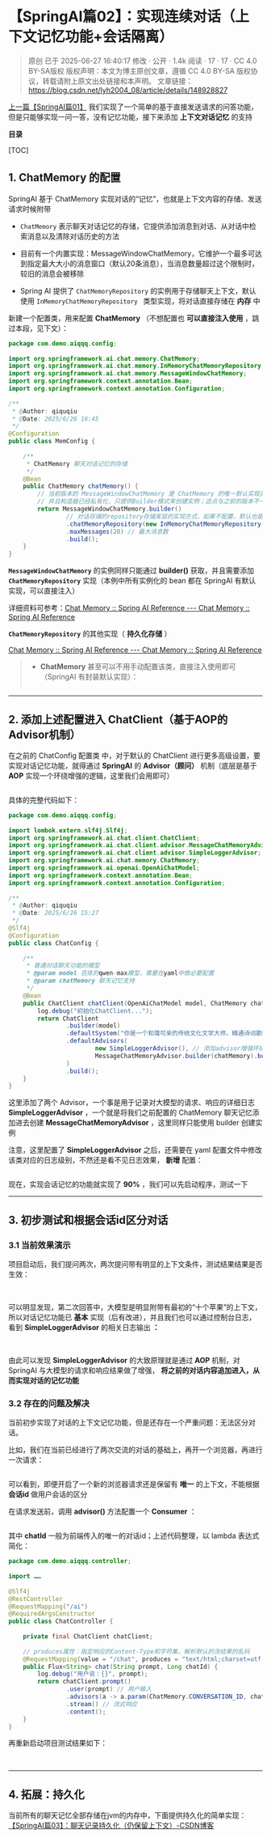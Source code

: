 # 【SpringAI篇02】：实现连续对话（上下文记忆功能+会话隔离）

> 原创 已于 2025-06-27 16:40:17 修改 · 公开 · 1.4k 阅读 · 17 · 17 · CC 4.0 BY-SA版权 版权声明：本文为博主原创文章，遵循 CC 4.0 BY-SA 版权协议，转载请附上原文出处链接和本声明。
> 文章链接：https://blog.csdn.net/lyh2004_08/article/details/148928827

 [上一篇【SpringAI篇01】](https://blog.csdn.net/lyh2004_08/article/details/148925217) 我们实现了一个简单的基于直接发送请求的问答功能，但是只能够实现一问一答，没有记忆功能，接下来添加 **上下文对话记忆** 的支持

**目录**

[TOC]



## 1. ChatMemory 的配置

SpringAI 基于 ChatMemory 实现对话的“记忆”，也就是上下文内容的存储、发送请求时候附带

> 

-  `ChatMemory` 表示聊天对话记忆的存储，它提供添加消息到对话、从对话中检索消息以及清除对话历史的方法

- 目前有一个内置实现：MessageWindowChatMemory，它维护一个最多可达到指定最大大小的消息窗口（默认20条消息），当消息数量超过这个限制时，较旧的消息会被移除

- Spring AI 提供了 `ChatMemoryRepository` 的实例用于存储聊天上下文，默认使用 `InMemoryChatMemoryRepository ` 类型实现，将对话直接存储在 **内存** 中

新建一个配置类，用来配置 **ChatMemory** （不想配置也 **可以直接注入使用** ，跳过本段，见下文）：

```java
package com.demo.aiqqq.config;
 
import org.springframework.ai.chat.memory.ChatMemory;
import org.springframework.ai.chat.memory.InMemoryChatMemoryRepository;
import org.springframework.ai.chat.memory.MessageWindowChatMemory;
import org.springframework.context.annotation.Bean;
import org.springframework.context.annotation.Configuration;
 
/**
 * @Author: qiquqiu
 * @Date: 2025/6/26 16:45
 */
@Configuration
public class MemConfig {
 
    /**
     * ChatMemory 聊天对话记忆的存储
     */
    @Bean
    public ChatMemory chatMemory() {
        // 当前版本的 MessageWindowChatMemory 是 ChatMemory 的唯一默认实现类
        // 并且构造器已经私有化，只提供Builder模式来创建实例；这点与之前的版本不一样
        return MessageWindowChatMemory.builder()
                // 对话存储的repository存储库层的实现方式，如果不配置，默认也是 Spring 提供的 InMemoryChatMemoryRepository
                .chatMemoryRepository(new InMemoryChatMemoryRepository()) // 有默认
                .maxMessages(20) // 最大消息数
                .build();
    }
}
```

**`MessageWindowChatMemory`** 的实例同样只能通过 **builder()** 获取，并且需要添加 **`ChatMemoryRepository`** 实现（本例中所有实例化的 bean 都在 SpringAI 有默认实现，可以直接注入）

详细资料可参考：[Chat Memory :: Spring AI Reference --- Chat Memory :: Spring AI Reference](https://docs.spring.io/spring-ai/reference/api/chat-memory.html) 

**`ChatMemoryRepository`** 的其他实现（ **持久化存储** ）

[Chat Memory :: Spring AI Reference --- Chat Memory :: Spring AI Reference](https://docs.spring.io/spring-ai/reference/api/chat-memory.html#_jdbcchatmemoryrepository) 

> * **ChatMemory** 甚至可以不用手动配置该类，直接注入使用即可（SpringAI 有封装默认实现）：
> 
>  <img src="./assets/024_1.png" alt="" style="max-height:293px; box-sizing:content-box;" />

---

## 2. 添加上述配置进入 ChatClient（基于AOP的Advisor机制）

在之前的 ChatConfig 配置类 中，对于默认的 ChatClient 进行更多高级设置，要实现对话记忆功能，就得通过 **SpringAI** 的 **Advisor（顾问）** 机制（底层是基于 **AOP** 实现一个环绕增强的逻辑，这里我们会用即可）

 <img src="./assets/024_2.png" alt="" style="max-height:1251px; box-sizing:content-box;" />

具体的完整代码如下：

```java
package com.demo.aiqqq.config;
 
import lombok.extern.slf4j.Slf4j;
import org.springframework.ai.chat.client.ChatClient;
import org.springframework.ai.chat.client.advisor.MessageChatMemoryAdvisor;
import org.springframework.ai.chat.client.advisor.SimpleLoggerAdvisor;
import org.springframework.ai.chat.memory.ChatMemory;
import org.springframework.ai.openai.OpenAiChatModel;
import org.springframework.context.annotation.Bean;
import org.springframework.context.annotation.Configuration;
 
/**
 * @Author: qiquqiu
 * @Date: 2025/6/26 15:27
 */
@Slf4j
@Configuration
public class ChatConfig {
 
    /**
     * 普通对话聊天功能的模型
     * @param model 百炼的qwen-max模型，需要在yaml中做必要配置
     * @param chatMemory 聊天记忆支持
     */
    @Bean
    public ChatClient chatClient(OpenAiChatModel model, ChatMemory chatMemory) {
        log.debug("初始化ChatClient...");
        return ChatClient
                .builder(model)
                .defaultSystem("你是一个和蔼可亲的传统文化文学大师，精通诗词歌赋、琴棋书画，需要帮助用户创作")
                .defaultAdvisors(
                        new SimpleLoggerAdvisor(), // 添加advisor增强环绕通知：日志记录器
                        MessageChatMemoryAdvisor.builder(chatMemory).build() // 添加聊天记录记忆的环绕增强器
                )
                .build();
    }
}
```

这里添加了两个 Advisor，一个事是用于记录对大模型的请求、响应的详细日志 **SimpleLoggerAdvisor** ，一个就是将我们之前配置的 ChatMemory 聊天记忆添加进去创建 **MessageChatMemoryAdvisor** ，这里同样只能使用 builder 创建实例

注意，这里配置了 **SimpleLoggerAdvisor** 之后，还需要在 yaml 配置文件中修改该类对应的日志级别，不然还是看不见日志效果， **新增** 配置：

 <img src="./assets/024_3.png" alt="" style="max-height:814px; box-sizing:content-box;" />

现在，实现会话记忆的功能就实现了 **90%** ，我们可以先启动程序，测试一下

---

## 3. 初步测试和根据会话id区分对话

### 3.1 当前效果演示

项目启动后，我们提问两次，两次提问带有明显的上下文条件，测试结果结果是否生效：

 <img src="./assets/024_4.png" alt="" style="max-height:263px; box-sizing:content-box;" />

 <img src="./assets/024_5.png" alt="" style="max-height:260px; box-sizing:content-box;" />

可以明显发现，第二次回答中，大模型是明显附带有最初的“十个苹果”的上下文，所以对话记忆功能已 **基本** 实现（后有改进），并且我们也可以通过控制台日志，看到 **SimpleLoggerAdvisor** 的相关日志输出 **：** 

 <img src="./assets/024_6.png" alt="" style="max-height:1361px; box-sizing:content-box;" />

 <img src="./assets/024_7.png" alt="" style="max-height:1344px; box-sizing:content-box;" />

 <img src="./assets/024_8.png" alt="" style="max-height:1341px; box-sizing:content-box;" />

由此可以发现 **SimpleLoggerAdvisor** 的大致原理就是通过 **AOP** 机制，对 SpringAI 与大模型的请求和响应结果做了增强， **将之前的对话内容追加进入，从而实现对话的记忆功能** 

### 3.2 存在的问题及解决

当前初步实现了对话的上下文记忆功能，但是还存在一个严重问题：无法区分对话。

比如，我们在当前已经进行了两次交流的对话的基础上，再开一个浏览器，再进行一次请求：

 <img src="./assets/024_9.png" alt="" style="max-height:371px; box-sizing:content-box;" />

可以看到，即便开启了一个新的浏览器请求还是保留有 **唯一** 的上下文，不能根据 **会话id** 做用户会话的区分

在请求发送前，调用 **advisor()** 方法配置一个 **Consumer** ：

 <img src="./assets/024_10.png" alt="" style="max-height:822px; box-sizing:content-box;" />

其中 **chatId** 一般为前端传入的唯一的对话id；上述代码整理，以 lambda 表达式简化：

```java
package com.demo.aiqqq.controller;
 
import ……
 
@Slf4j
@RestController
@RequestMapping("/ai")
@RequiredArgsConstructor
public class ChatController {
 
    private final ChatClient chatClient;
 
    // produces属性：指定响应的Content-Type和字符集，解析默认的流结果的乱码
    @RequestMapping(value = "/chat", produces = "text/html;charset=utf-8")
    public Flux<String> chat(String prompt, Long chatId) {
        log.debug("用户说：{}", prompt);
        return chatClient.prompt()
                .user(prompt) // 用户输入
                .advisors(a -> a.param(ChatMemory.CONVERSATION_ID, chatId))
                .stream() // 流式响应
                .content();
    }
}
```

再重新启动项目测试结果如下：

 <img src="./assets/024_11.png" alt="" style="max-height:213px; box-sizing:content-box;" />

 <img src="./assets/024_12.png" alt="" style="max-height:301px; box-sizing:content-box;" />

---

## 4. 拓展：持久化

当前所有的聊天记忆全部存储在jvm的内存中，下面提供持久化的简单实现：[【SpringAI篇03】：聊天记录持久化（仍保留上下文）-CSDN博客](https://blog.csdn.net/lyh2004_08/article/details/148951699)